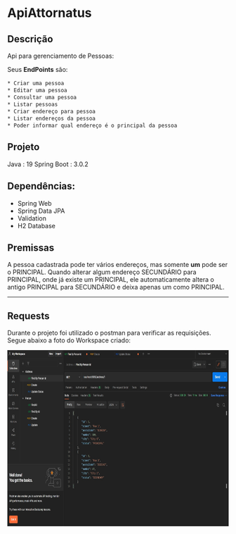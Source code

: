 # ApiAttornatus

## Descrição

Api para gerenciamento de Pessoas:

  Seus **EndPoints** são:

    * Criar uma pessoa
    * Editar uma pessoa
    * Consultar uma pessoa
    * Listar pessoas
    * Criar endereço para pessoa
    * Listar endereços da pessoa
    * Poder informar qual endereço é o principal da pessoa  

## Projeto

Java : 19
Spring Boot : 3.0.2

## Dependências:
  
  * Spring Web
  * Spring Data JPA
  * Validation
  * H2 Database

## Premissas

A pessoa cadastrada pode ter vários endereços, mas somente **um** pode ser o PRINCIPAL. Quando alterar algum endereço SECUNDÁRIO
para PRINCIPAL, onde já existe um PRINCIPAL, ele automaticamente altera o antigo PRINCIPAL para SECUNDÁRIO e deixa apenas um como PRINCIPAL.

-------------------------------------

## Requests

Durante o projeto foi utilizado o postman para verificar as requisições. Segue abaixo a foto do Workspace criado:

 <img src="https://github.com/caioandre182/ApiAttornatus/blob/main/postman_api.jpg" width="600" height="400">

